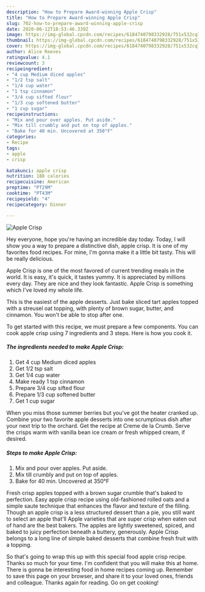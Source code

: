 ```yaml
---
description: "How to Prepare Award-winning Apple Crisp"
title: "How to Prepare Award-winning Apple Crisp"
slug: 702-how-to-prepare-award-winning-apple-crisp
date: 2020-06-12T18:53:46.339Z
image: https://img-global.cpcdn.com/recipes/6184740798332928/751x532cq70/apple-crisp-recipe-main-photo.jpg
thumbnail: https://img-global.cpcdn.com/recipes/6184740798332928/751x532cq70/apple-crisp-recipe-main-photo.jpg
cover: https://img-global.cpcdn.com/recipes/6184740798332928/751x532cq70/apple-crisp-recipe-main-photo.jpg
author: Alice Reeves
ratingvalue: 4.1
reviewcount: 3
recipeingredient:
- "4 cup Medium diced apples"
- "1/2 tsp salt"
- "1/4 cup water"
- "1 tsp cinnamon"
- "3/4 cup sifted flour"
- "1/3 cup softened butter"
- "1 cup sugar"
recipeinstructions:
- "Mix and pour over apples. Put aside."
- "Mix till crumbly and put on top of apples."
- "Bake for 40 min. Uncovered at 350°F"
categories:
- Recipe
tags:
- apple
- crisp

katakunci: apple crisp 
nutrition: 188 calories
recipecuisine: American
preptime: "PT29M"
cooktime: "PT43M"
recipeyield: "4"
recipecategory: Dinner

---
```



![Apple Crisp](https://img-global.cpcdn.com/recipes/6184740798332928/751x532cq70/apple-crisp-recipe-main-photo.jpg)

Hey everyone, hope you're having an incredible day today. Today, I will show you a way to prepare a distinctive dish, apple crisp. It is one of my favorites food recipes. For mine, I'm gonna make it a little bit tasty. This will be really delicious.

Apple Crisp is one of the most favored of current trending meals in the world. It is easy, it's quick, it tastes yummy. It is appreciated by millions every day. They are nice and they look fantastic. Apple Crisp is something which I've loved my whole life.

This is the easiest of the apple desserts. Just bake sliced tart apples topped with a streusel oat topping, with plenty of brown sugar, butter, and cinnamon. You won&#39;t be able to stop after one.


To get started with this recipe, we must prepare a few components. You can cook apple crisp using 7 ingredients and 3 steps. Here is how you cook it.

<!--inarticleads1-->

##### The ingredients needed to make Apple Crisp:

1. Get 4 cup Medium diced apples
1. Get 1/2 tsp salt
1. Get 1/4 cup water
1. Make ready 1 tsp cinnamon
1. Prepare 3/4 cup sifted flour
1. Prepare 1/3 cup softened butter
1. Get 1 cup sugar


When you miss those summer berries but you&#39;ve got the heater cranked up. Combine your two favorite apple desserts into one scrumptious dish after your next trip to the orchard. Get the recipe at Creme de la Crumb. Serve the crisps warm with vanilla bean ice cream or fresh whipped cream, if desired. 

<!--inarticleads2-->

##### Steps to make Apple Crisp:

1. Mix and pour over apples. Put aside.
1. Mix till crumbly and put on top of apples.
1. Bake for 40 min. Uncovered at 350°F


Fresh crisp apples topped with a brown sugar crumble that&#39;s baked to perfection. Easy apple crisp recipe using old-fashioned rolled oats and a simple saute technique that enhances the flavor and texture of the filling. Though an apple crisp is a less structured dessert than a pie, you still want to select an apple that&#39;ll Apple varieties that are super crisp when eaten out of hand are the best bakers. The apples are lightly sweetened, spiced, and baked to juicy perfection beneath a buttery, generously. Apple Crisp belongs to a long line of simple baked desserts that combine fresh fruit with a topping. 

So that's going to wrap this up with this special food apple crisp recipe. Thanks so much for your time. I'm confident that you will make this at home. There is gonna be interesting food in home recipes coming up. Remember to save this page on your browser, and share it to your loved ones, friends and colleague. Thanks again for reading. Go on get cooking!
